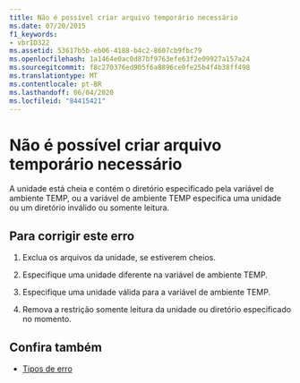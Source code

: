 ```yaml
---
title: Não é possível criar arquivo temporário necessário
ms.date: 07/20/2015
f1_keywords:
- vbrID322
ms.assetid: 53617b5b-eb06-4188-b4c2-8607cb9fbc79
ms.openlocfilehash: 1a1464e0ac0d87bf9763efe63f2e09927a157a24
ms.sourcegitcommit: f8c270376ed905f6a8896ce0fe25b4f4b38ff498
ms.translationtype: MT
ms.contentlocale: pt-BR
ms.lasthandoff: 06/04/2020
ms.locfileid: "84415421"
---
```

# <a name="cant-create-necessary-temporary-file"></a>Não é possível criar arquivo temporário necessário
A unidade está cheia e contém o diretório especificado pela variável de ambiente TEMP, ou a variável de ambiente TEMP especifica uma unidade ou um diretório inválido ou somente leitura.  
  
## <a name="to-correct-this-error"></a>Para corrigir este erro  
  
1. Exclua os arquivos da unidade, se estiverem cheios.  
  
2. Especifique uma unidade diferente na variável de ambiente TEMP.  
  
3. Especifique uma unidade válida para a variável de ambiente TEMP.  
  
4. Remova a restrição somente leitura da unidade ou diretório especificado no momento.  
  
## <a name="see-also"></a>Confira também

- [Tipos de erro](../../programming-guide/language-features/error-types.md)

